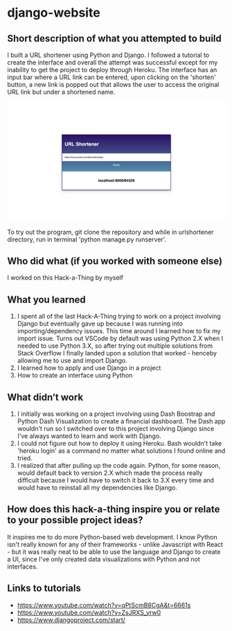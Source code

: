 # django-website

## Short description of what you attempted to build
I built a URL shortener using Python and Django. I followed a tutorial to create the interface and overall the attempt was successful except for my inability to get the project to deploy through Heroku. The interface has an input bar where a URL link can be entered, upon clicking on the 'shorten' button, a new link is popped out that allows the user to access the original URL link but under a shortened name. 

![](screenshots/django-screenshot.png)

To try out the program, git clone the repository and while in urlshortener directory, run in terminal 'python manage.py runserver'.

## Who did what (if you worked with someone else)
I worked on this Hack-a-Thing by myself

## What you learned
1. I spent all of the last Hack-A-Thing trying to work on a project involving Django but eventually gave up because I was running into importing/dependency issues. This time around I learned how to fix my import issue. Turns out VSCode by default was using Python 2.X when I needed to use Python 3.X, so after trying out multiple solutions from Stack Overflow I finally landed upon a solution that worked - henceby allowing me to use and import Django.
2. I learned how to apply and use Django in a project
3. How to create an interface using Python

## What didn’t work
1. I initially was working on a project involving using Dash Boostrap and Python Dash Visualization to create a financial dashboard. The Dash app wouldn't run so I switched over to this project involving Django since I've always wanted to learn and work with Django.
2. I could not figure out how to deploy it using Heroku. Bash wouldn't take 'heroku login' as a command no matter what solutions I found online and tried.
3. I realized that after pulling up the code again. Python, for some reason, would default back to version 2.X which made the process really difficult because I would have to switch it back to 3.X every time and would have to reinstall all my dependencies like Django.

## How does this hack-a-thing inspire you or relate to your possible project ideas?
It inspires me to do more Python-based web development. I know Python isn't really known for any of their frameworks - unlike Javascript with React - but it was really neat to be able to use the language and Django to create a UI, since I've only created data visualizations with Python and not interfaces.

## Links to tutorials
- https://www.youtube.com/watch?v=qPtScmB8CgA&t=6661s
- https://www.youtube.com/watch?v=ZsJRXS_vrw0
- https://www.djangoproject.com/start/
